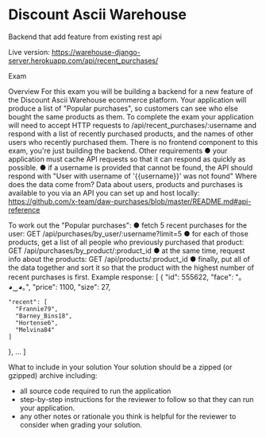 #  Discount Ascii Warehouse
Backend that add feature from existing rest api 

Live version: https://warehouse-django-server.herokuapp.com/api/recent_purchases/

Exam

Overview
For this exam you will be building a backend for a new feature of the Discount Ascii Warehouse ecommerce platform.
Your application will produce a list of "Popular purchases", so customers can see who else bought the same products as them. To complete the exam your application will need to accept HTTP requests to /api/recent_purchases/:username and respond with a list of recently purchased products, and the names of other users who recently purchased them.
There is no frontend component to this exam, you're just building the backend.
Other requirements
●	your application must cache API requests so that it can respond as quickly as possible.
●	if a username is provided that cannot be found, the API should respond with "User with username of '{{username}}' was not found"
Where does the data come from?
Data about users, products and purchases is available to you via an API you can set up and host locally: https://github.com/x-team/daw-purchases/blob/master/README.md#api-reference

To work out the "Popular purchases":
●	fetch 5 recent purchases for the user: GET /api/purchases/by_user/:username?limit=5
●	for each of those products, get a list of all people who previously purchased that product: GET /api/purchases/by_product/:product_id
●	at the same time, request info about the products: GET /api/products/:product_id
●	finally, put all of the data together and sort it so that the product with the highest number of recent purchases is first.
Example response:
[
  {
    "id": 555622,
    "face": "｡◕‿◕｡",
    "price": 1100,
    "size": 27,



    "recent": [
      "Frannie79",
      "Barney_Bins18",
      "Hortense6",
      "Melvina84"
    ]
  },
  ...
]

What to include in your solution
Your solution should be a zipped (or gzipped) archive including:
-	all source code required to run the application
-	step-by-step instructions for the reviewer to follow so that they can run your application.
-	any other notes or rationale you think is helpful for the reviewer to consider when grading your solution.

